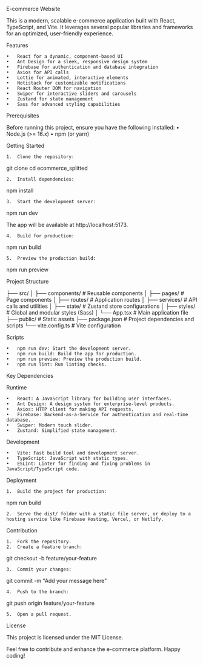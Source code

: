 E-commerce Website

This is a modern, scalable e-commerce application built with React, TypeScript, and Vite. It leverages several popular libraries and frameworks for an optimized, user-friendly experience.

Features

	•	React for a dynamic, component-based UI
	•	Ant Design for a sleek, responsive design system
	•	Firebase for authentication and database integration
	•	Axios for API calls
	•	Lottie for animated, interactive elements
	•	Notistack for customizable notifications
	•	React Router DOM for navigation
	•	Swiper for interactive sliders and carousels
	•	Zustand for state management
	•	Sass for advanced styling capabilities

Prerequisites

Before running this project, ensure you have the following installed:
	•	Node.js (>= 16.x)
	•	npm (or yarn)

Getting Started

	1.	Clone the repository:

git clone <repository-url>
cd ecommerce_splitted


	2.	Install dependencies:

npm install


	3.	Start the development server:

npm run dev

The app will be available at http://localhost:5173.

	4.	Build for production:

npm run build


	5.	Preview the production build:

npm run preview



Project Structure

├── src/
│   ├── components/        # Reusable components
│   ├── pages/             # Page components
│   ├── routes/            # Application routes
│   ├── services/          # API calls and utilities
│   ├── state/             # Zustand store configurations
│   ├── styles/            # Global and modular styles (Sass)
│   └── App.tsx            # Main application file
├── public/                # Static assets
├── package.json           # Project dependencies and scripts
└── vite.config.ts         # Vite configuration

Scripts

	•	npm run dev: Start the development server.
	•	npm run build: Build the app for production.
	•	npm run preview: Preview the production build.
	•	npm run lint: Run linting checks.

Key Dependencies

Runtime

	•	React: A JavaScript library for building user interfaces.
	•	Ant Design: A design system for enterprise-level products.
	•	Axios: HTTP client for making API requests.
	•	Firebase: Backend-as-a-Service for authentication and real-time database.
	•	Swiper: Modern touch slider.
	•	Zustand: Simplified state management.

Development

	•	Vite: Fast build tool and development server.
	•	TypeScript: JavaScript with static types.
	•	ESLint: Linter for finding and fixing problems in JavaScript/TypeScript code.

Deployment

	1.	Build the project for production:

npm run build


	2.	Serve the dist/ folder with a static file server, or deploy to a hosting service like Firebase Hosting, Vercel, or Netlify.

Contribution

	1.	Fork the repository.
	2.	Create a feature branch:

git checkout -b feature/your-feature


	3.	Commit your changes:

git commit -m "Add your message here"


	4.	Push to the branch:

git push origin feature/your-feature


	5.	Open a pull request.

License

This project is licensed under the MIT License.

Feel free to contribute and enhance the e-commerce platform. Happy coding!

